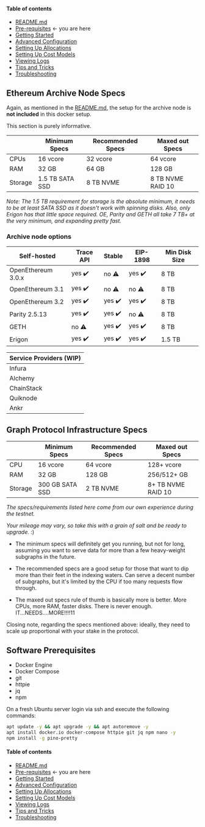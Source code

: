 #### Table of contents

- [README.md](https://github.com/StakeSquid/graphprotocol-mainnet-docker/blob/README.md)
- [Pre-requisites](https://github.com/StakeSquid/graphprotocol-mainnet-docker/blob/master/docs/pre-requisites.md) <- you are here
- [Getting Started](https://github.com/StakeSquid/graphprotocol-mainnet-docker/blob/master/docs/getting-started.md)
- [Advanced Configuration](https://github.com/StakeSquid/graphprotocol-mainnet-docker/blob/master/docs/advanced-config.md)
- [Setting Up Allocations](https://github.com/StakeSquid/graphprotocol-mainnet-docker/blob/master/docs/allocations.md)
- [Setting Up Cost Models](https://github.com/StakeSquid/graphprotocol-mainnet-docker/blob/master/docs/costmodels.md)
- [Viewing Logs](https://github.com/StakeSquid/graphprotocol-mainnet-docker/blob/master/docs/logs.md)
- [Tips and Tricks](https://github.com/StakeSquid/graphprotocol-mainnet-docker/blob/master/docs/tips.md)
- [Troubleshooting](https://github.com/StakeSquid/graphprotocol-mainnet-docker/blob/master/docs/troubleshooting.md)



## Ethereum Archive Node Specs

Again, as mentioned in the [README.md](https://github.com/StakeSquid/graphprotocol-mainnet-docker/blob/README.md), the setup for the archive node is **not included** in this docker setup.

This section is purely informative.

|         | Minimum Specs   | Recommended Specs | Maxed out Specs   |
| ------- | --------------- | ----------------- | ----------------- |
| CPUs    | 16 vcore        | 32 vcore          | 64 vcore          |
| RAM     | 32 GB           | 64 GB             | 128 GB            |
| Storage | 1.5 TB SATA SSD | 8 TB NVME         | 8 TB NVME RAID 10 |

*Note: The 1.5 TB requirement for storage is the absolute minimum, it needs to be at least SATA SSD as it doesn't work with spinning disks. Also, only Erigon has that little space required. OE, Parity and GETH all take 7 TB+ at the very minimum, and expanding pretty fast.*


### Archive node options

| Self-hosted        | Trace API | Stable | EIP-1898 | Min Disk Size |
| ------------------ | --------- | ------ | -------- | ------------- |
| OpenEthereum 3.0.x | yes ✔️     | no ⚠️   | yes ✔️    | 8 TB          |
| OpenEthereum 3.1   | yes ✔️     | no ⚠️   | no ⚠️     | 8 TB          |
| OpenEthereum 3.2   | yes ✔️     | yes ✔️  | yes ✔️    | 8 TB          |
| Parity 2.5.13      | yes ✔️     | yes ✔️  | no ⚠️     | 8 TB          |
| GETH               | no ⚠️      | yes ✔️  | yes ✔️    | 8 TB          |
| Erigon             | yes ✔️     | yes ✔️  | yes ✔️    | 1.5 TB        |


| Service Providers (WIP) |
| ----------------------- |
| Infura                  |
| Alchemy                 |
| ChainStack              |
| Quiknode                |
| Ankr                    |



## Graph Protocol Infrastructure Specs

|         | Minimum Specs   | Recommended Specs | Maxed out Specs    |
| ------- | --------------- | ----------------- | ------------------ |
| CPU     | 16 vcore        | 64 vcore          | 128+ vcore         |
| RAM     | 32 GB           | 128 GB            | 256/512+ GB        |
| Storage | 300 GB SATA SSD | 2 TB NVME         | 8+ TB NVME RAID 10 |

*The specs/requirements listed here come from our own experience during the testnet.*

*Your mileage may vary, so take this with a grain of salt and be ready to upgrade.* :)

- The minimum specs will definitely get you running, but not for long, assuming you want to serve data for more than a few heavy-weight subgraphs in the future.

- The recommended specs are a good setup for those that want to dip more than their feet in the indexing waters. Can serve a decent number of subgraphs, but it's limited by the CPU if too many requests flow through.

- The maxed out specs rule of thumb is basically more is better. More CPUs, more RAM, faster disks. There is never enough. IT...NEEDS....MORE!!!!11

Closing note, regarding the specs mentioned above: ideally, they need to scale up proportional with your stake in the protocol.




## Software Prerequisites

* Docker Engine
* Docker Compose
* git
* httpie
* jq
* npm

On a fresh Ubuntu server login via ssh and execute the following commands:

```bash
apt update -y && apt upgrade -y && apt autoremove -y
apt install docker.io docker-compose httpie git jq npm nano -y
npm install -g pino-pretty

```

#### Table of contents

- [README.md](https://github.com/StakeSquid/graphprotocol-mainnet-docker/blob/README.md)
- [Pre-requisites](https://github.com/StakeSquid/graphprotocol-mainnet-docker/blob/master/docs/pre-requisites.md) <- you are here
- [Getting Started](https://github.com/StakeSquid/graphprotocol-mainnet-docker/blob/master/docs/getting-started.md)
- [Advanced Configuration](https://github.com/StakeSquid/graphprotocol-mainnet-docker/blob/master/docs/advanced-config.md)
- [Setting Up Allocations](https://github.com/StakeSquid/graphprotocol-mainnet-docker/blob/master/docs/allocations.md)
- [Setting Up Cost Models](https://github.com/StakeSquid/graphprotocol-mainnet-docker/blob/master/docs/costmodels.md)
- [Viewing Logs](https://github.com/StakeSquid/graphprotocol-mainnet-docker/blob/master/docs/logs.md)
- [Tips and Tricks](https://github.com/StakeSquid/graphprotocol-mainnet-docker/blob/master/docs/tips.md)
- [Troubleshooting](https://github.com/StakeSquid/graphprotocol-mainnet-docker/blob/master/docs/troubleshooting.md)
